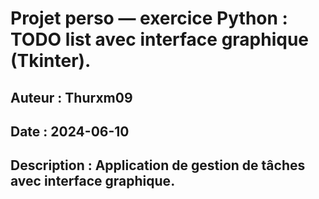# Projet perso — exercice Python : TODO list avec interface graphique (Tkinter).
## Auteur : Thurxm09
## Date : 2024-06-10
## Description : Application de gestion de tâches avec interface graphique.